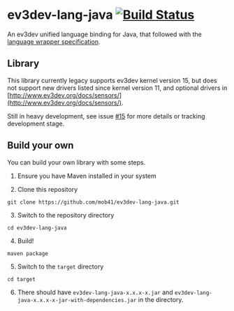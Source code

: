 # ev3dev-lang-java [![Build Status](https://travis-ci.org/mob41/ev3dev-lang-java.svg?branch=master)](https://travis-ci.org/mob41/ev3dev-lang-java)

An ev3dev unified language binding for Java, that followed with the [language wrapper specification](http://ev3dev-lang.readthedocs.org/en/latest/spec.html).

## Library

This library currently legacy supports ev3dev kernel version 15, but does not support new drivers listed since kernel version 11, and optional drivers in [http://www.ev3dev.org/docs/sensors/](http://www.ev3dev.org/docs/sensors/). 

Still in heavy development, see issue [#15](https://github.com/mob41/ev3dev-lang-java/issues/15) for more details or tracking development stage.

## Build your own

You can build your own library with some steps.

1. Ensure you have Maven installed in your system

2. Clone this repository

```git clone https://github.com/mob41/ev3dev-lang-java.git```

3. Switch to the repository directory

```cd ev3dev-lang-java```

4. Build!

```maven package```

5. Switch to the ```target``` directory

```cd target```

6. There should have ```ev3dev-lang-java-x.x.x-x.jar``` and ```ev3dev-lang-java-x.x.x-x-jar-with-dependencies.jar``` in the directory.